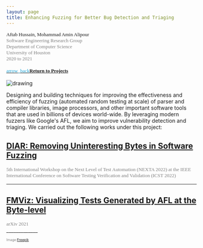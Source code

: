 ```yaml
---
layout: page
title: Enhancing Fuzzing for Better Bug Detection and Triaging
---
```


<div style="font-family: 'Alata'; font-size: small;">
<span>Aftab Hussain, Mohammad Amin Alipour <br></span>
<span style="color: gray; ">Software Engineering Research Group
<br> Department of Computer Science
<br> University of Houston 
<br> 2020 to 2021</span> 
<br>
<br>
<a href="../Projects/index.html#fuzz-enhance-menu"><span class="material-symbols-outlined" style="color: #1ba2d6;">arrow_back</span><b>Return to Projects</b></a>
<br>
<br>
</div>


<style>
img {
  display: block;
  margin-left: auto;
  margin-right: auto;
  max-width: 100%;
  height: auto;
}
</style>

<img src="../images/projects/enhancing-fuzzing/back.png" alt="drawing"/>

Designing and building techniques for improving the effectiveness and
efficiency of fuzzing (automated random testing at scale) of parser and
compiler libraries, image processors, and other important software tools that
are used in billions of devices world-wide. By leveraging modern fuzzers like
Google's AFL, we aim to improve vulnerability detection and triaging.
We carried out the following works under this project:

## [DIAR: Removing Uninteresting Bytes in Software Fuzzing](../project-diar/index.html) 
<div style="font-family: 'Alata';">
    <span style="color: gray; font-size: small;">
    5th International Workshop on the Next Level of Test Automation (NEXTA 2022) at the IEEE International Conference on Software Testing Verification and Validation (ICST 2022)   
    <br></span>
</div>

_____________


## [FMViz: Visualizing Tests Generated by AFL at the Byte-level](../project-fmviz/index.html) 
<div style="font-family: 'Alata';">
    <span style="color: gray; font-size: small;">
    arXiv 2021    
    <br></span>
</div>
_____________

<p style="color:gray;font-size:8pt;"><small>Image:<a href="https://www.freepik.com/free-photo/close-up-blue-sparks-glitter_21536133.htm#fromView=image_search&page=1&position=0&uuid=0bdb2a3a-c86c-4563-8461-e41db861ce9f" target="_blank">Freepik</a></small></p>

